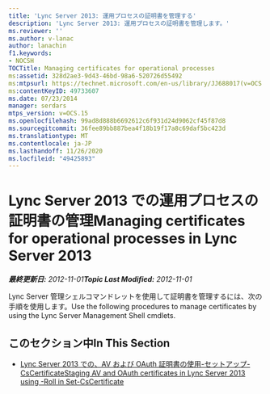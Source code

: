 ```yaml
---
title: 'Lync Server 2013: 運用プロセスの証明書を管理する'
description: 'Lync Server 2013: 運用プロセスの証明書を管理します。'
ms.reviewer: ''
ms.author: v-lanac
author: lanachin
f1.keywords:
- NOCSH
TOCTitle: Managing certificates for operational processes
ms:assetid: 328d2ae3-9d43-46bd-98a6-520726d55492
ms:mtpsurl: https://technet.microsoft.com/en-us/library/JJ688017(v=OCS.15)
ms:contentKeyID: 49733607
ms.date: 07/23/2014
manager: serdars
mtps_version: v=OCS.15
ms.openlocfilehash: 99ad8d888b6692612c6f931d24d9062cf45f87d8
ms.sourcegitcommit: 36fee89bb887bea4f18b19f17a8c69daf5bc423d
ms.translationtype: MT
ms.contentlocale: ja-JP
ms.lasthandoff: 11/26/2020
ms.locfileid: "49425893"
---
```

# <a name="managing-certificates-for-operational-processes-in-lync-server-2013"></a><span data-ttu-id="47f95-103">Lync Server 2013 での運用プロセスの証明書の管理</span><span class="sxs-lookup"><span data-stu-id="47f95-103">Managing certificates for operational processes in Lync Server 2013</span></span>

<div data-xmlns="http://www.w3.org/1999/xhtml">

<div class="topic" data-xmlns="http://www.w3.org/1999/xhtml" data-msxsl="urn:schemas-microsoft-com:xslt" data-cs="https://msdn.microsoft.com/">

<div data-asp="https://msdn2.microsoft.com/asp">



</div>

<div id="mainSection">

<div id="mainBody"><span data-ttu-id="47f95-104">

<span> </span></span><span class="sxs-lookup"><span data-stu-id="47f95-104">

<span> </span></span></span>

<span data-ttu-id="47f95-105">_**最終更新日:** 2012-11-01_</span><span class="sxs-lookup"><span data-stu-id="47f95-105">_**Topic Last Modified:** 2012-11-01_</span></span>

<span data-ttu-id="47f95-106">Lync Server 管理シェルコマンドレットを使用して証明書を管理するには、次の手順を使用します。</span><span class="sxs-lookup"><span data-stu-id="47f95-106">Use the following procedures to manage certificates by using the Lync Server Management Shell cmdlets.</span></span>

<div>

## <a name="in-this-section"></a><span data-ttu-id="47f95-107">このセクション中</span><span class="sxs-lookup"><span data-stu-id="47f95-107">In This Section</span></span>

  - [<span data-ttu-id="47f95-108">Lync Server 2013 での、AV および OAuth 証明書の使用-セットアップ-CsCertificate</span><span class="sxs-lookup"><span data-stu-id="47f95-108">Staging AV and OAuth certificates in Lync Server 2013 using -Roll in Set-CsCertificate</span></span>](lync-server-2013-staging-av-and-oauth-certificates-using-roll-in-https://docs.microsoft.com/powershell/module/skype/Set-CsCertificate)

<span data-ttu-id="47f95-109"></div>

</div>

<span> </span>

</div>

</div>

</span><span class="sxs-lookup"><span data-stu-id="47f95-109"></div>

</div>

<span> </span>

</div>

</div>

</span></span></div>

